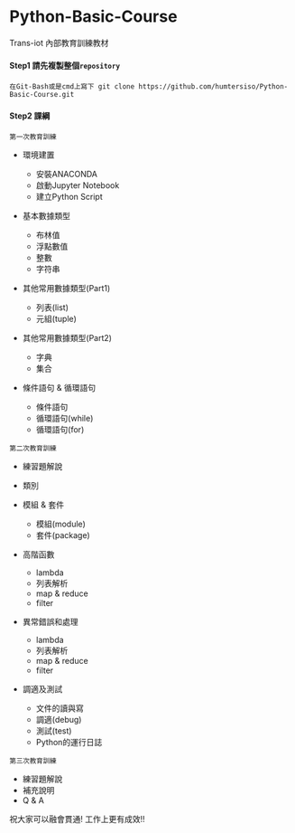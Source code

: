 # Python-Basic-Course
Trans-iot 內部教育訓練教材


#### Step1 請先複製整個`repository`
```
在Git-Bash或是cmd上寫下 git clone https://github.com/humtersiso/Python-Basic-Course.git
```

#### Step2 課綱

```
第一次教育訓練
```


* 環境建置
  *  安裝ANACONDA
  *  啟動Jupyter Notebook
  *  建立Python Script
  
* 基本數據類型
  * 布林值
  * 浮點數值
  * 整數
  * 字符串

* 其他常用數據類型(Part1)
  * 列表(list)
  * 元組(tuple)
  
* 其他常用數據類型(Part2)
  * 字典
  * 集合
  
* 條件語句 & 循環語句
  * 條件語句
  * 循環語句(while)
  * 循環語句(for)

```
第二次教育訓練
```


* 練習題解說

* 類別

* 模組 & 套件
  * 模組(module)
  * 套件(package)

* 高階函數
  * lambda
  *	列表解析
  *	map & reduce
  *	filter
  
* 異常錯誤和處理
  * lambda
  *	列表解析
  *	map & reduce
  *	filter

* 調適及測試
  *	文件的讀與寫
  *	調適(debug)
  *	測試(test)
  *	Python的運行日誌

```
第三次教育訓練
```


* 練習題解說
* 補充說明
* Q & A
  


祝大家可以融會貫通! 工作上更有成效!!
